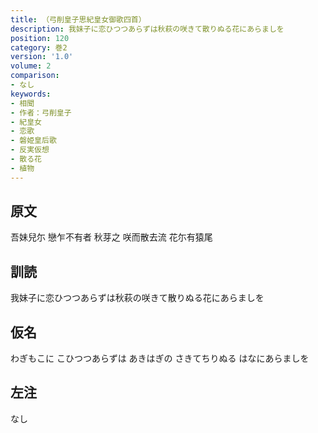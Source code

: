 ```yaml
---
title: （弓削皇子思紀皇女御歌四首）
description: 我妹子に恋ひつつあらずは秋萩の咲きて散りぬる花にあらましを
position: 120
category: 巻2
version: '1.0'
volume: 2
comparison:
- なし
keywords:
- 相聞
- 作者：弓削皇子
- 紀皇女
- 恋歌
- 磐姫皇后歌
- 反実仮想
- 散る花
- 植物
---
```


## 原文

吾妹兒尓 戀乍不有者 秋芽之 咲而散去流 花尓有猿尾

## 訓読

我妹子に恋ひつつあらずは秋萩の咲きて散りぬる花にあらましを

## 仮名

わぎもこに こひつつあらずは あきはぎの さきてちりぬる はなにあらましを

## 左注

なし
